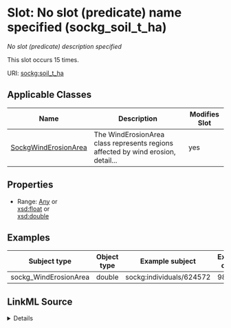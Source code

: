 

# Slot: No slot (predicate) name specified (sockg_soil_t_ha)


_No slot (predicate) description specified_






This slot occurs 15 times.


URI: [sockg:soil_t_ha](https://idir.uta.edu/sockg-ontology/docs/soil_t_ha)



<!-- no inheritance hierarchy -->





## Applicable Classes

| Name | Description | Modifies Slot |
| --- | --- | --- |
| [SockgWindErosionArea](../classes/SockgWindErosionArea.md) | The WindErosionArea class represents regions affected by wind erosion, detail... |  yes  |







## Properties

* Range: [Any](../classes/Any.md)&nbsp;or&nbsp;<br />[xsd:float](http://www.w3.org/2001/XMLSchema#float)&nbsp;or&nbsp;<br />[xsd:double](http://www.w3.org/2001/XMLSchema#double)






## Examples

| Subject type | Object type | Example subject | Example object | Occurrences |
| --- | --- | --- | --- | --- |
| sockg_WindErosionArea | double | sockg:individuals/624572 | 987.2 | 15 |




## LinkML Source

<details>

```yaml
name: sockg_soil_t_ha
annotations:
  count:
    tag: count
    value: 15
description: No slot (predicate) description specified
title: No slot (predicate) name specified
examples:
- object:
    example_object: '987.2'
    example_object_type: double
    example_predicate: sockg:soil_t_ha
    example_subject: sockg:individuals/624572
    example_subject_type: sockg_WindErosionArea
from_schema: soc-kg
rank: 1000
domain: sockg_WindErosionArea
slot_uri: sockg:soil_t_ha
alias: sockg_soil_t_ha
domain_of:
- sockg_WindErosionArea
range: Any
any_of:
- range: float
- range: double

```
</details>